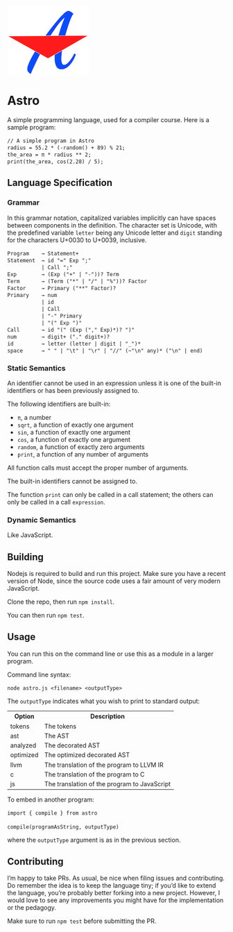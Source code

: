 ![Logo](https://raw.githubusercontent.com/rtoal/astro/main/docs/astrologo.png)

# Astro

A simple programming language, used for a compiler course. Here is a sample program:

```
// A simple program in Astro
radius = 55.2 * (-random() + 89) % 21;
the_area = π * radius ** 2;
print(the_area, cos(2.28) / 5);
```

## Language Specification

### Grammar

In this grammar notation, capitalized variables implicitly can have spaces between components in the definition. The character set is Unicode, with the predefined variable `letter` being any Unicode letter and `digit` standing for the characters U+0030 to U+0039, inclusive.

```
Program    → Statement+
Statement  → id "=" Exp ";"
           | Call ";"
Exp        → (Exp ("+" | "-"))? Term
Term       → (Term ("*" | "/" | "%"))? Factor
Factor     → Primary ("**" Factor)?
Primary    → num
           | id
           | Call
           | "-" Primary
           | "(" Exp ")"
Call       → id "(" (Exp ("," Exp)*)? ")"
num        → digit+ ("." digit+)?
id         → letter (letter | digit | "_")*
space      → " " | "\t" | "\r" | "//" (~"\n" any)* ("\n" | end)
```

### Static Semantics

An identifier cannot be used in an expression unless it is one of the built-in identifiers or has been previously assigned to.

The following identifiers are built-in:

- `π`, a number
- `sqrt`, a function of exactly one argument
- `sin`, a function of exactly one argument
- `cos`, a function of exactly one argument
- `random`, a function of exactly zero arguments
- `print`, a function of any number of arguments

All function calls must accept the proper number of arguments.

The built-in identifiers cannot be assigned to.

The function `print` can only be called in a call statement; the others can only be called in a call `expression`.

### Dynamic Semantics

Like JavaScript.

## Building

Nodejs is required to build and run this project. Make sure you have a recent version of Node, since the source code uses a fair amount of very modern JavaScript.

Clone the repo, then run `npm install`.

You can then run `npm test`.

## Usage

You can run this on the command line or use this as a module in a larger program.

Command line syntax:

```
node astro.js <filename> <outputType>
```

The `outputType` indicates what you wish to print to standard output:

<table>
<tr><th>Option</th><th>Description</th></tr>
<tr><td>tokens</td><td>The tokens</td></tr>
<tr><td>ast</td><td>The AST</td></tr>
<tr><td>analyzed</td><td>The decorated AST</td></tr>
<tr><td>optimized</td><td>The optimized decorated AST</td></tr>
<tr><td>llvm</td><td>The translation of the program to LLVM IR</td></tr>
<tr><td>c</td><td>The translation of the program to C</td></tr>
<tr><td>js</td><td>The translation of the program to JavaScript</td></tr>
</table>

To embed in another program:

```
import { compile } from astro

compile(programAsString, outputType)
```

where the `outputType` argument is as in the previous section.

## Contributing

I’m happy to take PRs. As usual, be nice when filing issues and contributing. Do remember the idea is to keep the language tiny; if you’d like to extend the language, you’re probably better forking into a new project. However, I would love to see any improvements you might have for the implementation or the pedagogy.

Make sure to run `npm test` before submitting the PR.
